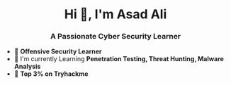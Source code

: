 <h1 align="center">Hi 👋, I'm Asad Ali</h1>
<h3 align="center">A Passionate Cyber Security Learner</h3>

- 🌱 **Offensive Security Learner**
- 🌱 I'm currently Learning **Penetration Testing, Threat Hunting, Malware Analysis**
- 🌱 **Top 3% on Tryhackme**


